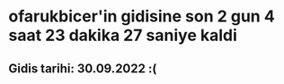 # ofarukbicer'in gidisine son 2 gun 4 saat 23 dakika 27 saniye kaldi

## Gidis tarihi: 30.09.2022 :(